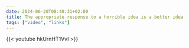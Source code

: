 ```yaml
---
date: 2024-06-20T08:40:31+02:00
title: The appropriate response to a horrible idea is a better idea
tags: ["video", "links"]
---
```

{{< youtube hkUrnHT1VvI >}}